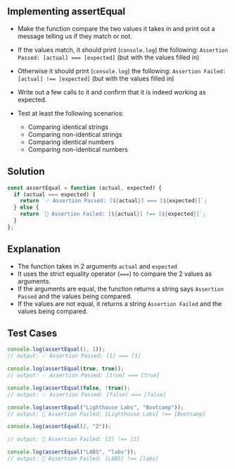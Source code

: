 ## Implementing assertEqual

- Make the function compare the two values it takes in and print out a message telling us if they match or not.
- If the values match, it should print (`console.log`) the following: `Assertion Passed: [actual] === [expected]` (but with the values filled in)
- Otherwise it should print (`console.log`) the following: `Assertion Failed: [actual] !== [expected]` (but with the values filled in)
- Write out a few calls to it and confirm that it is indeed working as expected.

- Test at least the following scenarios:
  - Comparing identical strings
  - Comparing non-identical strings
  - Comparing identical numbers
  - Comparing non-identical numbers

## Solution

```javascript
const assertEqual = function (actual, expected) {
  if (actual === expected) {
    return `✅ Assertion Passed: [${actual}] === [${expected}]`;
  } else {
    return `🛑 Assertion Failed: [${actual}] !== [${expected}]`;
  }
};
```

## Explanation

- The function takes in 2 arguments `actual` and `expected`
- It uses the strict equality operator (`===`) to compare the 2 values as arguments.
- If the arguments are equal, the function returns a string says `Assertion Passed` and the values being compared.
- If the values are not equal, it returns a string `Assertion Failed` and the values being compared.

## Test Cases

```javascript
console.log(assertEqual(1, 1));
// output: ✅ Assertion Passed: [1] === [1]

console.log(assertEqual(true, true));
// output: ✅ Assertion Passed: [true] === [true]

console.log(assertEqual(false, !true));
// output: ✅ Assertion Passed: [false] === [false]

console.log(assertEqual("Lighthouse Labs", "Bootcamp"));
// output: 🛑 Assertion Failed: [Lighthouse Labs] !== [Bootcamp]

console.log(assertEqual(2, "2"));

// output: 🛑 Assertion Failed: [2] !== [2]

console.log(assertEqual("LABS", "labs"));
// output: 🛑 Assertion Failed: [LABS] !== [labs]
```
